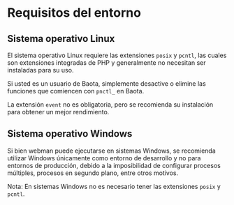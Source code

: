 # Requisitos del entorno

## Sistema operativo Linux
El sistema operativo Linux requiere las extensiones `posix` y `pcntl`, las cuales son extensiones integradas de PHP y generalmente no necesitan ser instaladas para su uso.

Si usted es un usuario de Baota, simplemente desactive o elimine las funciones que comiencen con `pnctl_` en Baota.

La extensión `event` no es obligatoria, pero se recomienda su instalación para obtener un mejor rendimiento.

## Sistema operativo Windows
Si bien webman puede ejecutarse en sistemas Windows, se recomienda utilizar Windows únicamente como entorno de desarrollo y no para entornos de producción, debido a la imposibilidad de configurar procesos múltiples, procesos en segundo plano, entre otros motivos.

Nota: En sistemas Windows no es necesario tener las extensiones `posix` y `pcntl`.
